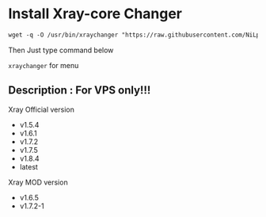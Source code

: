 # Install Xray-core Changer

 ```html
wget -q -O /usr/bin/xraychanger "https://raw.githubusercontent.com/NiLphreakz/XrayCore-Custompath/main/xraychanger.sh" && chmod +x /usr/bin/xraychanger && xraychanger
  ```
Then Just type command below

`xraychanger` for menu


## Description : For VPS only!!!

 Xray Official version
- v1.5.4
- v1.6.1
- v1.7.2
- v1.7.5
- v1.8.4
- latest

Xray MOD version
- v1.6.5
- v1.7.2-1
